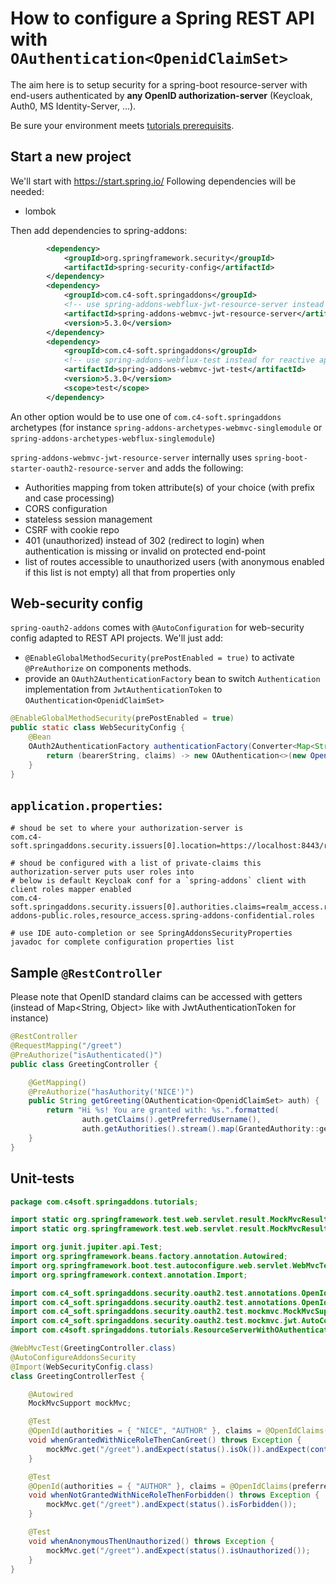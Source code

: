 # How to configure a Spring REST API with `OAuthentication<OpenidClaimSet>`

The aim here is to setup security for a spring-boot resource-server with end-users authenticated by **any OpenID authorization-server** (Keycloak, Auth0, MS Identity-Server, ...).

Be sure your environment meets [tutorials prerequisits](https://github.com/ch4mpy/spring-addons/blob/master/samples/tutorials/README.md#prerequisites).

## Start a new project
We'll start with https://start.spring.io/
Following dependencies will be needed:
- lombok

Then add dependencies to spring-addons:
```xml
		<dependency>
			<groupId>org.springframework.security</groupId>
			<artifactId>spring-security-config</artifactId>
		</dependency>
		<dependency>
			<groupId>com.c4-soft.springaddons</groupId>
			<!-- use spring-addons-webflux-jwt-resource-server instead for reactive apps -->
			<artifactId>spring-addons-webmvc-jwt-resource-server</artifactId>
			<version>5.3.0</version>
		</dependency>
		<dependency>
			<groupId>com.c4-soft.springaddons</groupId>
			<!-- use spring-addons-webflux-test instead for reactive apps -->
			<artifactId>spring-addons-webmvc-jwt-test</artifactId>
			<version>5.3.0</version>
			<scope>test</scope>
		</dependency>
```

An other option would be to use one of `com.c4-soft.springaddons` archetypes (for instance `spring-addons-archetypes-webmvc-singlemodule` or `spring-addons-archetypes-webflux-singlemodule`)

`spring-addons-webmvc-jwt-resource-server` internally uses `spring-boot-starter-oauth2-resource-server` and adds the following:
- Authorities mapping from token attribute(s) of your choice (with prefix and case processing)
- CORS configuration
- stateless session management
- CSRF with cookie repo
- 401 (unauthorized) instead of 302 (redirect to login) when authentication is missing or invalid on protected end-point
- list of routes accessible to unauthorized users (with anonymous enabled if this list is not empty)
all that from properties only

## Web-security config
`spring-oauth2-addons` comes with `@AutoConfiguration` for web-security config adapted to REST API projects. We'll just add:
- `@EnableGlobalMethodSecurity(prePostEnabled = true)` to activate `@PreAuthorize` on components methods.
- provide an `OAuth2AuthenticationFactory` bean to switch `Authentication` implementation from `JwtAuthenticationToken` to `OAuthentication<OpenidClaimSet>`
```java
@EnableGlobalMethodSecurity(prePostEnabled = true)
public static class WebSecurityConfig {
    @Bean
    OAuth2AuthenticationFactory authenticationFactory(Converter<Map<String, Object>, Collection<? extends GrantedAuthority>> authoritiesConverter) {
        return (bearerString, claims) -> new OAuthentication<>(new OpenidClaimSet(claims), authoritiesConverter.convert(claims), bearerString);
    }
}
```

## `application.properties`:
```properties
# shoud be set to where your authorization-server is
com.c4-soft.springaddons.security.issuers[0].location=https://localhost:8443/realms/master

# shoud be configured with a list of private-claims this authorization-server puts user roles into
# below is default Keycloak conf for a `spring-addons` client with client roles mapper enabled
com.c4-soft.springaddons.security.issuers[0].authorities.claims=realm_access.roles,resource_access.spring-addons-public.roles,resource_access.spring-addons-confidential.roles

# use IDE auto-completion or see SpringAddonsSecurityProperties javadoc for complete configuration properties list
```

## Sample `@RestController`
Please note that OpenID standard claims can be accessed with getters (instead of Map<String, Object> like with JwtAuthenticationToken for instance)
``` java
@RestController
@RequestMapping("/greet")
@PreAuthorize("isAuthenticated()")
public class GreetingController {

	@GetMapping()
	@PreAuthorize("hasAuthority('NICE')")
	public String getGreeting(OAuthentication<OpenidClaimSet> auth) {
		return "Hi %s! You are granted with: %s.".formatted(
				auth.getClaims().getPreferredUsername(),
				auth.getAuthorities().stream().map(GrantedAuthority::getAuthority).collect(Collectors.joining(", ", "[", "]")));
	}
}
```

## Unit-tests
```java
package com.c4soft.springaddons.tutorials;

import static org.springframework.test.web.servlet.result.MockMvcResultMatchers.content;
import static org.springframework.test.web.servlet.result.MockMvcResultMatchers.status;

import org.junit.jupiter.api.Test;
import org.springframework.beans.factory.annotation.Autowired;
import org.springframework.boot.test.autoconfigure.web.servlet.WebMvcTest;
import org.springframework.context.annotation.Import;

import com.c4_soft.springaddons.security.oauth2.test.annotations.OpenId;
import com.c4_soft.springaddons.security.oauth2.test.annotations.OpenIdClaims;
import com.c4_soft.springaddons.security.oauth2.test.mockmvc.MockMvcSupport;
import com.c4_soft.springaddons.security.oauth2.test.mockmvc.jwt.AutoConfigureAddonsSecurity;
import com.c4soft.springaddons.tutorials.ResourceServerWithOAuthenticationApplication.WebSecurityConfig;

@WebMvcTest(GreetingController.class)
@AutoConfigureAddonsSecurity
@Import(WebSecurityConfig.class)
class GreetingControllerTest {

	@Autowired
	MockMvcSupport mockMvc;

	@Test
	@OpenId(authorities = { "NICE", "AUTHOR" }, claims = @OpenIdClaims(preferredUsername = "Tonton Pirate"))
	void whenGrantedWithNiceRoleThenCanGreet() throws Exception {
		mockMvc.get("/greet").andExpect(status().isOk()).andExpect(content().string("Hi Tonton Pirate! You are granted with: [NICE, AUTHOR]."));
	}

	@Test
	@OpenId(authorities = { "AUTHOR" }, claims = @OpenIdClaims(preferredUsername = "Tonton Pirate"))
	void whenNotGrantedWithNiceRoleThenForbidden() throws Exception {
		mockMvc.get("/greet").andExpect(status().isForbidden());
	}

	@Test
	void whenAnonymousThenUnauthorized() throws Exception {
		mockMvc.get("/greet").andExpect(status().isUnauthorized());
	}
}
```
